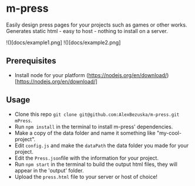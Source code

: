 # m-press
Easily design press pages for your projects such as games or other works.
Generates static html - easy to host - nothing to install on a server.

!()[docs/example1.png]
!()[docs/example2.png]

## Prerequisites

- Install node for your platform (https://nodejs.org/en/download/)[https://nodejs.org/en/download/]

## Usage

- Clone this repo `git clone git@github.com:AlexBezuska/m-press.git mPress`.
- Run `npm install` in the terminal to install m-press' dependencies.
- Make a copy of the data folder and name it something like "my-cool-project".
- Edit `config.js` and make the `dataPath` the data folder you made for your project.
- Edit the `Press.json`file with the information for your project.
- Run `npm start` in the terminal to build the output html files, they will appear in the 'output' folder.
- Upload the `press.html` file to your server or host of choice!

